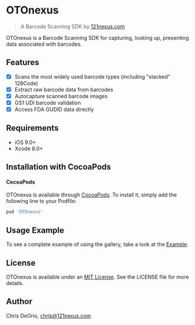 # OTOnexus
> A Barcode Scanning SDK by [121nexus.com](https://121nexus.com)

OTOnexus is a Barcode Scanning SDK for capturing, looking up, presenting data associated with barcodes.  

## Features

- [x] Scans the most widely used barcode types (including "stacked" 128Code)
- [x] Extract raw barcode data from barcodes
- [x] Autocapture scanned barcode images
- [x] GS1 UDI barcode validation 
- [x] Access FDA GUDID data directly

## Requirements

- iOS 9.0+
- Xcode 8.0+

## Installation with CocoaPods
<!---->

#### CocoaPods
OTOnexus is available through [CocoaPods](http://cocoapods.org). To install it, simply add the following line to your Podfile:

```ruby
pod 'OTOnexus'
```

## Usage Example
To see a complete example of using the gallery, take a look at the [Example](https://github.com/121nexus/OTOnexus/tree/master/Example).

## License
OTOnexus is available under an [MIT License](http://opensource.org/licenses/MIT). See the LICENSE file for more details.
## Author

Chris DeOrio, <chris@121nexus.com>
